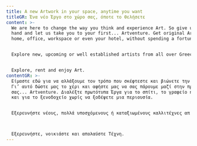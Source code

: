 ```yaml
---
title: A new Artwork in your space, anytime you want
titleGR: Ένα νέο Έργο στο χώρο σας, όποτε το θελήσετε
content: >-
  We are here to change the way you think and experience Art. So give us your
  hand and let us take you to your first... Artventure. Get original Art in your
  home, office, workspace or even your hotel, without spending a fortune. 


  Explore new, upcoming or well established artists from all over Greece, and experience Art as a Service.


  Explore, rent and enjoy Art.
contentGR: >-
  Είμαστε εδώ για να αλλάξουμε τον τρόπο που σκέφτεστε και βιώνετε την Τέχνη.
  Γι’ αυτό δώστε μας το χέρι και αφήστε μας να σας πάρουμε μαζί στην πρώτη
  σας... Artventure. Διαλέξτε πρωτότυπα Έργα για το σπίτι, το γραφείο ή ακόμα
  και για το ξενοδοχείο χωρίς να ξοδέψετε μια περιουσία.


  Εξερευνήστε νέους, πολλά υποσχόμενους ή καταξιωμένους καλλιτέχνες απ' όλη την Ελλάδα, και βιώστε την Τέχνη ως Υπηρεσία.



  Εξερευνήστε, νοικιάστε και απολαύστε Τέχνη.
---
```

